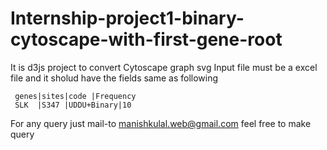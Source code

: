 # Internship-project1-binary-cytoscape-with-first-gene-root
It is d3js project to convert Cytoscape graph svg 
Input file must be a excel file and it sholud have the fields same as following
  
  
     genes|sites|code |Frequency
     SLK  |S347 |UDDU+Binary|10

For any query just mail-to manishkulal.web@gmail.com
feel free to make query
